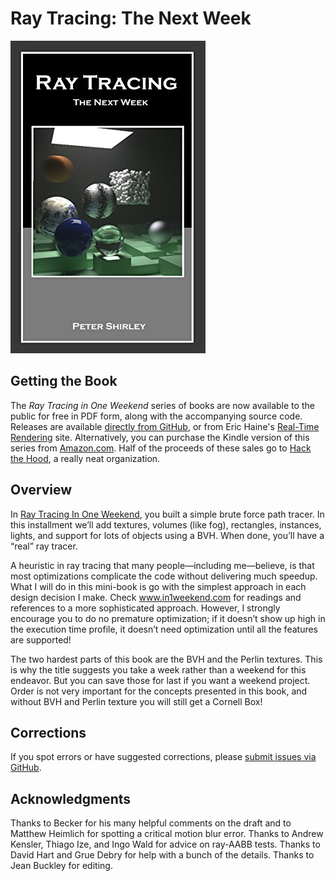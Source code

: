 Ray Tracing: The Next Week
====================================================================================================

![Ray Tracing: The Next Week](assets/RTNextWeek.jpg)

Getting the Book
-----------------
The _Ray Tracing in One Weekend_ series of books are now available to the public for free in PDF
form, along with the accompanying source code. Releases are available [directly from GitHub][], or
from Eric Haine's [Real-Time Rendering][] site. Alternatively, you can purchase the Kindle version
of this series from [Amazon.com][]. Half of the proceeds of these sales go to [Hack the Hood][], a
really neat organization.

Overview
---------
In [Ray Tracing In One Weekend][], you built a simple brute force path tracer. In this installment
we’ll add textures, volumes (like fog), rectangles, instances, lights, and support for lots of
objects using a BVH. When done, you’ll have a “real” ray tracer.

A heuristic in ray tracing that many people—including me—believe, is that most optimizations
complicate the code without delivering much speedup. What I will do in this mini-book is go with the
simplest approach in each design decision I make. Check www.in1weekend.com for readings and
references to a more sophisticated approach. However, I strongly encourage you to do no premature
optimization; if it doesn’t show up high in the execution time profile, it doesn’t need optimization
until all the features are supported!

The two hardest parts of this book are the BVH and the Perlin textures. This is why the title
suggests you take a week rather than a weekend for this endeavor. But you can save those for last if
you want a weekend project. Order is not very important for the concepts presented in this book, and
without BVH and Perlin texture you will still get a Cornell Box!

## Corrections
If you spot errors or have suggested corrections, please [submit issues via GitHub][].

Acknowledgments
----------------
Thanks to Becker for his many helpful comments on the draft and to Matthew Heimlich for spotting a
critical motion blur error. Thanks to Andrew Kensler, Thiago Ize, and Ingo Wald for advice on
ray-AABB tests. Thanks to David Hart and Grue Debry for help with a bunch of the details. Thanks to
Jean Buckley for editing.



[Amazon.com]:                 https://amazon.com/dp/B01CO7PQ8C
[directly from GitHub]:       https://github.com/raytracing/TheNextWeek/releases/
[Hack the Hood]:              http://www.hackthehood.org
[Ray Tracing In One Weekend]: https://github.com/raytracing/InOneWeekend/
[Real-Time Rendering]:        http://www.realtimerendering.com/#books-small-table
[submit issues via GitHub]:   https://github.com/raytracing/TheNextWeek/issues/
